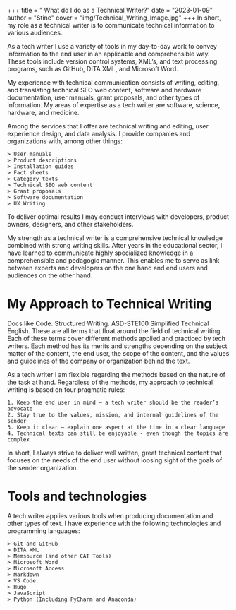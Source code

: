 +++ 
title = " What do I do as a Technical Writer?" 
date = "2023-01-09" 
author = "Stine" 
cover = "img/Technical_Writing_Image.jpg"
+++
In short, my role as a technical writer is to communicate technical information to various audiences. 

As a tech writer I use a variety of tools in my day-to-day work to convey information to the end user in an applicable and comprehensible way. These tools include version control systems, XML’s, and text processing programs, such as GitHub, DITA XML, and Microsoft Word. 

My experience with technical communication consists of writing, editing, and translating technical SEO web content, software and hardware documentation, user manuals, grant proposals, and other types of information. My areas of expertise as a tech writer are software, science, hardware, and medicine. 

Among the services that I offer are technical writing and editing, user experience design, and data analysis. I provide companies and organizations with, among other things:

    > User manuals 
    > Product descriptions
    > Installation guides 
    > Fact sheets
    > Category texts
    > Technical SEO web content
    > Grant proposals
    > Software documentation
    > UX Writing

To deliver optimal results I may conduct interviews with developers, product owners, designers, and other stakeholders. 

My strength as a technical writer is a comprehensive technical knowledge combined with strong writing skills. After years in the educational sector, I have learned to communicate highly specialized knowledge in a comprehensible and pedagogic manner. This enables me to serve as link between experts and developers on the one hand and end users and audiences on the other hand. 

# My Approach to Technical Writing
Docs like Code. Structured Writing. ASD-STE100 Simplified Technical English. These are all terms that float around the field of technical writing. Each of these terms cover different methods applied and practiced by tech writers. Each method has its merits and strengths depending on the subject matter of the content, the end user, the scope of the content, and the values and guidelines of the company or organization behind the text. 

As a tech writer I am flexible regarding the methods based on the nature of the task at hand. Regardless of the methods, my approach to technical writing is based on four pragmatic rules:

    1. Keep the end user in mind – a tech writer should be the reader’s advocate 
    2. Stay true to the values, mission, and internal guidelines of the sender
    3. Keep it clear – explain one aspect at the time in a clear language
    4. Technical texts can still be enjoyable - even though the topics are complex 

In short, I always strive to deliver well written, great technical content that focuses on the needs of the end user without loosing sight of the goals of the sender organization.

# Tools and technologies
A tech writer applies various tools when producing documentation and other types of text. I have experience with the following technologies and programming languages:

    > Git and GitHub
    > DITA XML
    > Memsource (and other CAT Tools)
    > Microsoft Word
    > Microsoft Access 
    > Markdown
    > VS Code
    > Hugo
    > JavaScript
    > Python (Including PyCharm and Anaconda)
